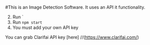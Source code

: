 #This is an Image Detection Software.
It uses an API it functionality.

2. Run `
3. Run `npm start`
4. You must add your own API key 

You can grab Clarifai API key [here] 
//(https://www.clarifai.com/)
